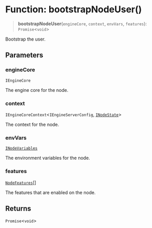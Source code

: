 # Function: bootstrapNodeUser()

> **bootstrapNodeUser**(`engineCore`, `context`, `envVars`, `features`): `Promise`\<`void`\>

Bootstrap the user.

## Parameters

### engineCore

`IEngineCore`

The engine core for the node.

### context

`IEngineCoreContext`\<`IEngineServerConfig`, [`INodeState`](../interfaces/INodeState.md)\>

The context for the node.

### envVars

[`INodeVariables`](../interfaces/INodeVariables.md)

The environment variables for the node.

### features

[`NodeFeatures`](../type-aliases/NodeFeatures.md)[]

The features that are enabled on the node.

## Returns

`Promise`\<`void`\>
